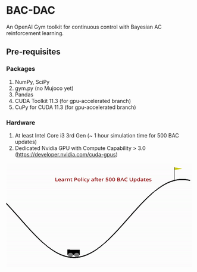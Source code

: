 # BAC-DAC
An OpenAI Gym toolkit for continuous control with Bayesian AC reinforcement learning.

## Pre-requisites
### Packages
1. NumPy, SciPy
2. gym.py (no Mujoco yet)
3. Pandas
4. CUDA Toolkit 11.3 (for gpu-accelerated branch)
5. CuPy for CUDA 11.3 (for gpu-accelerated branch)

### Hardware
1. At least Intel Core i3 3rd Gen (~ 1 hour simulation time for 500 BAC updates)
2. Dedicated Nvidia GPU with Compute Capability > 3.0 (https://developer.nvidia.com/cuda-gpus)

![After 500 BAC policy updates](/500_updates.gif)

